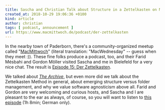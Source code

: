 ```yaml
---
title: Sascha and Christian Talk about Structure in a Zettelkasten on MacMittwoch (German Podcast)
created_at: 2018-10-29 19:06:36 +0100
kind: article
author: christian
tags: [ podcast, announcement ]
url: https://www.macmittwoch.de/podcast/der-zettelkasten
---
```


In the nearby town of Paderborn, there's a community-organized meetup called "[MacMittwoch][]" (literal translation: "MacWednesday" -- guess when they meet :)). These fine folks produce a podcast, too, and their Farid Mésbahi and Gordon Möller visited Sascha and me in Bielefeld for a very nice chat. The result is [Episode 15: Der Zettelkasten][ep].

We talked about _[The Archive](https://zettelkasten.de/the-archive/)_, but even more did we talk about the Zettelkasten Method in general, about emerging structure versus folder management, and why we value software agnosticism above all. Farid and Gordon are very welcoming and curious hosts, and Sascha and I are pleasant to the ear as always, of course, so you will want to listen to [this episode][ep] (1h 8min; German only).

[macmittwoch]: https://www.macmittwoch.de/
[ep]: https://www.macmittwoch.de/podcast/der-zettelkasten

